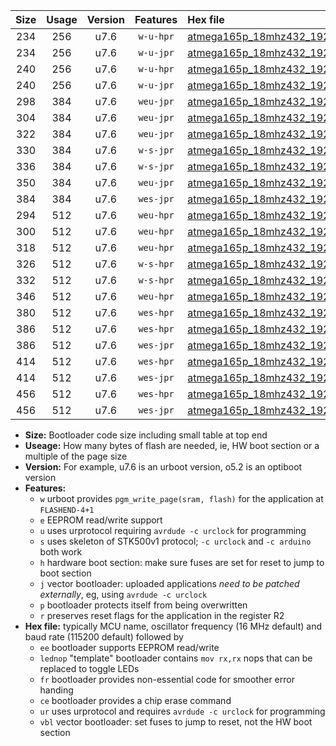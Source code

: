 |Size|Usage|Version|Features|Hex file|
|:-:|:-:|:-:|:-:|:--|
|234|256|u7.6|`w-u-hpr`|[atmega165p_18mhz432_19200bps_ur.hex](https://raw.githubusercontent.com/stefanrueger/urboot/main/atmega165p_18mhz432_19200bps_ur.hex)|
|234|256|u7.6|`w-u-jpr`|[atmega165p_18mhz432_19200bps_ur_vbl.hex](https://raw.githubusercontent.com/stefanrueger/urboot/main/atmega165p_18mhz432_19200bps_ur_vbl.hex)|
|240|256|u7.6|`w-u-hpr`|[atmega165p_18mhz432_19200bps_lednop_ur.hex](https://raw.githubusercontent.com/stefanrueger/urboot/main/atmega165p_18mhz432_19200bps_lednop_ur.hex)|
|240|256|u7.6|`w-u-jpr`|[atmega165p_18mhz432_19200bps_lednop_ur_vbl.hex](https://raw.githubusercontent.com/stefanrueger/urboot/main/atmega165p_18mhz432_19200bps_lednop_ur_vbl.hex)|
|298|384|u7.6|`weu-jpr`|[atmega165p_18mhz432_19200bps_ee_ur_vbl.hex](https://raw.githubusercontent.com/stefanrueger/urboot/main/atmega165p_18mhz432_19200bps_ee_ur_vbl.hex)|
|304|384|u7.6|`weu-jpr`|[atmega165p_18mhz432_19200bps_ee_lednop_ur_vbl.hex](https://raw.githubusercontent.com/stefanrueger/urboot/main/atmega165p_18mhz432_19200bps_ee_lednop_ur_vbl.hex)|
|322|384|u7.6|`weu-jpr`|[atmega165p_18mhz432_19200bps_ee_lednop_fr_ur_vbl.hex](https://raw.githubusercontent.com/stefanrueger/urboot/main/atmega165p_18mhz432_19200bps_ee_lednop_fr_ur_vbl.hex)|
|330|384|u7.6|`w-s-jpr`|[atmega165p_18mhz432_19200bps_vbl.hex](https://raw.githubusercontent.com/stefanrueger/urboot/main/atmega165p_18mhz432_19200bps_vbl.hex)|
|336|384|u7.6|`w-s-jpr`|[atmega165p_18mhz432_19200bps_lednop_vbl.hex](https://raw.githubusercontent.com/stefanrueger/urboot/main/atmega165p_18mhz432_19200bps_lednop_vbl.hex)|
|350|384|u7.6|`weu-jpr`|[atmega165p_18mhz432_19200bps_ee_lednop_fr_ce_ur_vbl.hex](https://raw.githubusercontent.com/stefanrueger/urboot/main/atmega165p_18mhz432_19200bps_ee_lednop_fr_ce_ur_vbl.hex)|
|384|384|u7.6|`wes-jpr`|[atmega165p_18mhz432_19200bps_ee_vbl.hex](https://raw.githubusercontent.com/stefanrueger/urboot/main/atmega165p_18mhz432_19200bps_ee_vbl.hex)|
|294|512|u7.6|`weu-hpr`|[atmega165p_18mhz432_19200bps_ee_ur.hex](https://raw.githubusercontent.com/stefanrueger/urboot/main/atmega165p_18mhz432_19200bps_ee_ur.hex)|
|300|512|u7.6|`weu-hpr`|[atmega165p_18mhz432_19200bps_ee_lednop_ur.hex](https://raw.githubusercontent.com/stefanrueger/urboot/main/atmega165p_18mhz432_19200bps_ee_lednop_ur.hex)|
|318|512|u7.6|`weu-hpr`|[atmega165p_18mhz432_19200bps_ee_lednop_fr_ur.hex](https://raw.githubusercontent.com/stefanrueger/urboot/main/atmega165p_18mhz432_19200bps_ee_lednop_fr_ur.hex)|
|326|512|u7.6|`w-s-hpr`|[atmega165p_18mhz432_19200bps.hex](https://raw.githubusercontent.com/stefanrueger/urboot/main/atmega165p_18mhz432_19200bps.hex)|
|332|512|u7.6|`w-s-hpr`|[atmega165p_18mhz432_19200bps_lednop.hex](https://raw.githubusercontent.com/stefanrueger/urboot/main/atmega165p_18mhz432_19200bps_lednop.hex)|
|346|512|u7.6|`weu-hpr`|[atmega165p_18mhz432_19200bps_ee_lednop_fr_ce_ur.hex](https://raw.githubusercontent.com/stefanrueger/urboot/main/atmega165p_18mhz432_19200bps_ee_lednop_fr_ce_ur.hex)|
|380|512|u7.6|`wes-hpr`|[atmega165p_18mhz432_19200bps_ee.hex](https://raw.githubusercontent.com/stefanrueger/urboot/main/atmega165p_18mhz432_19200bps_ee.hex)|
|386|512|u7.6|`wes-hpr`|[atmega165p_18mhz432_19200bps_ee_lednop.hex](https://raw.githubusercontent.com/stefanrueger/urboot/main/atmega165p_18mhz432_19200bps_ee_lednop.hex)|
|386|512|u7.6|`wes-jpr`|[atmega165p_18mhz432_19200bps_ee_lednop_vbl.hex](https://raw.githubusercontent.com/stefanrueger/urboot/main/atmega165p_18mhz432_19200bps_ee_lednop_vbl.hex)|
|414|512|u7.6|`wes-hpr`|[atmega165p_18mhz432_19200bps_ee_lednop_fr.hex](https://raw.githubusercontent.com/stefanrueger/urboot/main/atmega165p_18mhz432_19200bps_ee_lednop_fr.hex)|
|414|512|u7.6|`wes-jpr`|[atmega165p_18mhz432_19200bps_ee_lednop_fr_vbl.hex](https://raw.githubusercontent.com/stefanrueger/urboot/main/atmega165p_18mhz432_19200bps_ee_lednop_fr_vbl.hex)|
|456|512|u7.6|`wes-hpr`|[atmega165p_18mhz432_19200bps_ee_lednop_fr_ce.hex](https://raw.githubusercontent.com/stefanrueger/urboot/main/atmega165p_18mhz432_19200bps_ee_lednop_fr_ce.hex)|
|456|512|u7.6|`wes-jpr`|[atmega165p_18mhz432_19200bps_ee_lednop_fr_ce_vbl.hex](https://raw.githubusercontent.com/stefanrueger/urboot/main/atmega165p_18mhz432_19200bps_ee_lednop_fr_ce_vbl.hex)|

- **Size:** Bootloader code size including small table at top end
- **Useage:** How many bytes of flash are needed, ie, HW boot section or a multiple of the page size
- **Version:** For example, u7.6 is an urboot version, o5.2 is an optiboot version
- **Features:**
  + `w` urboot provides `pgm_write_page(sram, flash)` for the application at `FLASHEND-4+1`
  + `e` EEPROM read/write support
  + `u` uses urprotocol requiring `avrdude -c urclock` for programming
  + `s` uses skeleton of STK500v1 protocol; `-c urclock` and `-c arduino` both work
  + `h` hardware boot section: make sure fuses are set for reset to jump to boot section
  + `j` vector bootloader: uploaded applications *need to be patched externally*, eg, using `avrdude -c urclock`
  + `p` bootloader protects itself from being overwritten
  + `r` preserves reset flags for the application in the register R2
- **Hex file:** typically MCU name, oscillator frequency (16 MHz default) and baud rate (115200 default) followed by
  + `ee` bootloader supports EEPROM read/write
  + `lednop` "template" bootloader contains `mov rx,rx` nops that can be replaced to toggle LEDs
  + `fr` bootloader provides non-essential code for smoother error handing
  + `ce` bootloader provides a chip erase command
  + `ur` uses urprotocol and requires `avrdude -c urclock` for programming
  + `vbl` vector bootloader: set fuses to jump to reset, not the HW boot section
